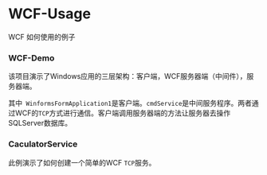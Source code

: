 # WCF-Usage

WCF 如何使用的例子

### WCF-Demo

该项目演示了Windows应用的三层架构：客户端，WCF服务器端（中间件），服务器端。

其中` WinformsFormApplication1`是客户端。`cmdService`是中间服务程序。两者通过WCF的`TCP`方式进行通信。客户端调用服务器端的方法让服务器去操作SQLServer数据库。


### CaculatorService

此例演示了如何创建一个简单的WCF `TCP`服务。